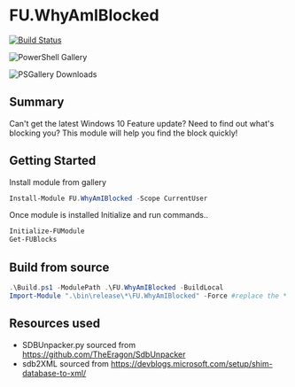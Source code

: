 # FU.WhyAmIBlocked

[![Build Status](https://dev.azure.com/ASquareDozen/FU.WhyAmIBlocked/_apis/build/status/AdamGrossTX.FU.WhyAmIBlocked?branchName=master)](https://dev.azure.com/ASquareDozen/FU.WhyAmIBlocked/_build/latest?definitionId=1&branchName=master)

![PowerShell Gallery](https://img.shields.io/powershellgallery/v/FU.WhyAmIBlocked.svg?style=flat&logo=powershell&label=PSGallery%20Version)

![PSGallery Downloads](https://img.shields.io/powershellgallery/dt/FU.WhyAmIBlocked.svg?style=flat&logo=powershell&label=PSGallery%20Downloads)

## Summary

Can't get the latest Windows 10 Feature update? Need to find out what's blocking you? This module will help you find the block quickly!

## Getting Started

Install module from gallery

``` PowerShell
Install-Module FU.WhyAmIBlocked -Scope CurrentUser
```

Once module is installed Initialize and run commands..

``` PowerShell
Initialize-FUModule
Get-FUBlocks
```

## Build from source

``` PowerShell
.\Build.ps1 -ModulePath .\FU.WhyAmIBlocked -BuildLocal
Import-Module ".\bin\release\*\FU.WhyAmIBlocked" -Force #replace the * with release number generated from build.
```

## Resources used

- SDBUnpacker.py sourced from https://github.com/TheEragon/SdbUnpacker
- sdb2XML sourced from https://devblogs.microsoft.com/setup/shim-database-to-xml/
